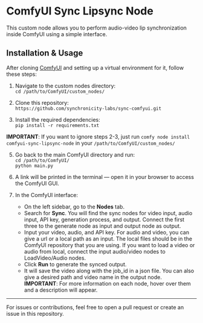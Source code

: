 # ComfyUI Sync Lipsync Node

This custom node allows you to perform audio-video lip synchronization inside ComfyUI using a simple interface.

## Installation & Usage

After cloning [ComfyUI](https://github.com/comfyanonymous/ComfyUI) and setting up a virtual environment for it, follow these steps:

1. Navigate to the custom nodes directory:  
   `cd /path/to/ComfyUI/custom_nodes/`

2. Clone this repository:  
   `https://github.com/synchronicity-labs/sync-comfyui.git`

3. Install the required dependencies:  
   `pip install -r requirements.txt`

  **IMPORTANT**: If you want to ignore steps 2-3, just run `comfy node install comfyui-sync-lipsync-node` in your `/path/to/ComfyUI/custom_nodes/`

5. Go back to the main ComfyUI directory and run:  
   `cd /path/to/ComfyUI/`  
   `python main.py`

6. A link will be printed in the terminal — open it in your browser to access the ComfyUI GUI.

7. In the ComfyUI interface:  
   - On the left sidebar, go to the **Nodes** tab.  
   - Search for **Sync**. You will find the sync nodes for video input, audio input, API key, generation process, and output. Connect the first three to the generate node as input and output node as output.
   - Input your video, audio, and API key. For audio and video, you can give a url or a local path as an input. The local files should be in the ComfyUI repository that you are using. If you want to load a video or audio from local, connect the input audio/video nodes to LoadVideo/Audio nodes.  
   - Click **Run** to generate the synced output.
   - It will save the video along with the job_id in a json file. You can also give a desired path and video name in the output node.
    **IMPORTANT**: For more information on each node, hover over them and a description will appear.
---

For issues or contributions, feel free to open a pull request or create an issue in this repository.

